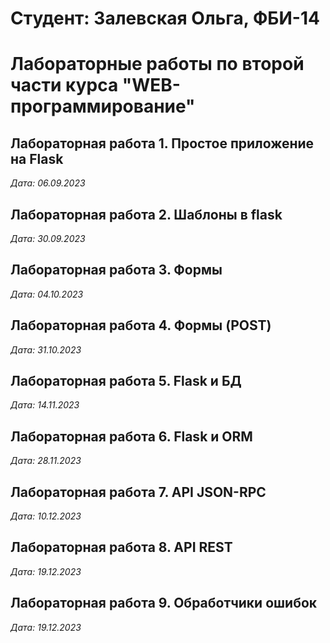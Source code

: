 # Студент: Залевская Ольга, ФБИ-14

# Лабораторные работы по второй части курса "WEB-программирование"

## Лабораторная работа 1. Простое приложение на Flask

*Дата: 06.09.2023*

## Лабораторная работа 2. Шаблоны в  flask

*Дата: 30.09.2023*

## Лабораторная работа 3. Формы

*Дата: 04.10.2023*

## Лабораторная работа 4. Формы (POST)

*Дата: 31.10.2023*

## Лабораторная работа 5. Flask и БД

*Дата: 14.11.2023*

## Лабораторная работа 6. Flask и ORM

*Дата: 28.11.2023*

## Лабораторная работа 7. API JSON-RPC

*Дата: 10.12.2023*

## Лабораторная работа 8. API REST

*Дата: 19.12.2023*

## Лабораторная работа 9. Обработчики ошибок

*Дата: 19.12.2023*

